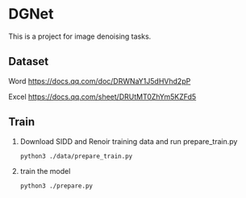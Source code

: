 # DGNet
This is a project for image denoising tasks.
## Dataset
Word
https://docs.qq.com/doc/DRWNaY1J5dHVhd2pP

Excel
https://docs.qq.com/sheet/DRUtMT0ZhYm5KZFd5

## Train
1. Download SIDD and Renoir training data and run prepare_train.py

    ``python3 ./data/prepare_train.py``

2. train the model

   ``python3 ./prepare.py``
